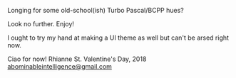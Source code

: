 Longing for some old-school(ish) Turbo Pascal/BCPP hues?

Look no further. Enjoy!

I ought to try my hand at making a UI theme as well but can't be arsed right now.

Ciao for now!
Rhianne
St. Valentine's Day, 2018
abominableintelligence@gmail.com
